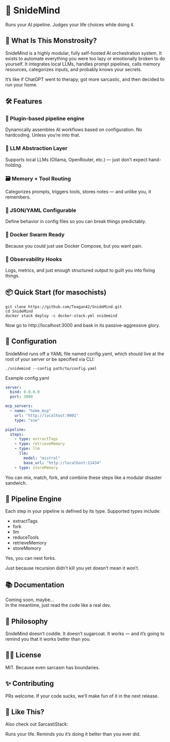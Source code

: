# 🧠 SnideMind

Runs your AI pipeline. Judges your life choices while doing it.


## 🧬 What Is This Monstrosity?

SnideMind is a highly modular, fully self-hosted AI orchestration system. It exists to automate everything you were too lazy or emotionally broken to do yourself. It integrates local LLMs, handles prompt pipelines, calls memory resources, categorizes inputs, and probably knows your secrets.

It’s like if ChatGPT went to therapy, got more sarcastic, and then decided to run your home.


## 🛠️ Features  
### 🧩 Plugin-based pipeline engine  
Dynamically assembles AI workflows based on configuration. No hardcoding. Unless you’re into that.  
### 🧠 LLM Abstraction Layer  
Supports local LLMs (Ollama, OpenRouter, etc.) — just don’t expect hand-holding.  
### 🗃️ Memory + Tool Routing  
Categorizes prompts, triggers tools, stores notes — and unlike you, it remembers.  
### 🧾 JSON/YAML Configurable  
Define behavior in config files so you can break things predictably.  
### 📡 Docker Swarm Ready  
Because you could just use Docker Compose, but you want pain.  
### 🎯 Observability Hooks  
Logs, metrics, and just enough structured output to guilt you into fixing things.  


## 📦 Quick Start (for masochists)

```shell
git clone https://github.com/Teagan42/SnideMind.git
cd SnideMind
docker stack deploy -c docker-stack.yml snidemind
```

Now go to http://localhost:3000 and bask in its passive-aggressive glory.


## 🧞 Configuration

SnideMind runs off a YAML file named config.yaml, which should live at the root of your server or be specified via CLI:

```shell
./snidemind --config path/to/config.yaml
```

Example config.yaml
```yaml
server:
  bind: 0.0.0.0
  port: 3000

mcp_servers:
  - name: "home_mcp"
    url: "http://localhost:9001"
    type: "sse"

pipeline:
  steps:
    - type: extractTags
    - type: retrieveMemory
    - type: llm
      llm:
        model: "mistral"
        base_url: "http://localhost:11434"
    - type: storeMemory
```

You can mix, match, fork, and combine these steps like a modular disaster sandwich.

## 🤖 Pipeline Engine

Each step in your pipeline is defined by its type. Supported types include:  

* extractTags
* fork
* llm
* reduceTools
* retrieveMemory
* storeMemory

Yes, you can nest forks.

Just because recursion didn’t kill you yet doesn’t mean it won’t.

## 📚 Documentation

Coming soon, maybe...  
In the meantime, just read the code like a real dev.  

## 🤬 Philosophy

SnideMind doesn’t coddle. It doesn’t sugarcoat. It works — and it’s going to remind you that it works better than you.

## 🧟‍♀️ License

MIT. Because even sarcasm has boundaries.

## ✨ Contributing

PRs welcome. If your code sucks, we’ll make fun of it in the next release.

## 🐍 Like This?

Also check out SarcastiStack:  

Runs your life. Reminds you it’s doing it better than you ever did.  
